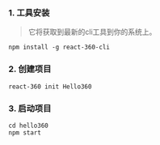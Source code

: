 ### 1. 工具安装
>它将获取到最新的cli工具到你的系统上。
```
npm install -g react-360-cli
```
### 2. 创建项目
```
react-360 init Hello360
```
### 3. 启动项目
```
cd hello360 
npm start
```
